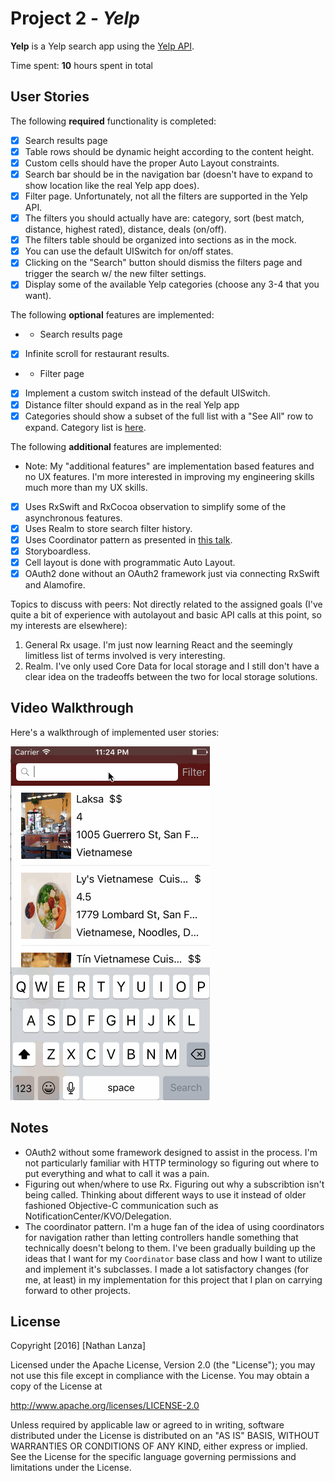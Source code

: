 # Project 2 - *Yelp*

**Yelp** is a Yelp search app using the [Yelp API](http://www.yelp.com/developers/documentation/v2/search_api).

Time spent: **10** hours spent in total

## User Stories

The following **required** functionality is completed:

- [x] Search results page
- [x] Table rows should be dynamic height according to the content height.
- [x] Custom cells should have the proper Auto Layout constraints.
- [x] Search bar should be in the navigation bar (doesn't have to expand to show location like the real Yelp app does).
- [x] Filter page. Unfortunately, not all the filters are supported in the Yelp API.
- [x] The filters you should actually have are: category, sort (best match, distance, highest rated), distance, deals (on/off).
- [x] The filters table should be organized into sections as in the mock.
- [x] You can use the default UISwitch for on/off states.
- [x] Clicking on the "Search" button should dismiss the filters page and trigger the search w/ the new filter settings.
- [x] Display some of the available Yelp categories (choose any 3-4 that you want).

The following **optional** features are implemented:

- * Search results page
- [x] Infinite scroll for restaurant results.
- * Filter page
- [x] Implement a custom switch instead of the default UISwitch.
- [x] Distance filter should expand as in the real Yelp app
- [x] Categories should show a subset of the full list with a "See All" row to expand. Category list is [here](http://www.yelp.com/developers/documentation/category_list).

The following **additional** features are implemented:

- Note: My "additional features" are implementation based features and no UX features. I'm more interested in improving my engineering skills much more than my UX skills.
- [x] Uses RxSwift and RxCocoa observation to simplify some of the asynchronous features.
- [x] Uses Realm to store search filter history.
- [x] Uses Coordinator pattern as presented in [this talk](https://vimeo.com/144116310).
- [x] Storyboardless.
- [x] Cell layout is done with programmatic Auto Layout.
- [x] OAuth2 done without an OAuth2 framework just via connecting RxSwift and Alamofire.

Topics to discuss with peers:
Not directly related to the assigned goals (I've quite a bit of experience with autolayout and basic API calls at this point, so my interests are elsewhere):
   1. General Rx usage. I'm just now learning React and the seemingly limitless list of terms involved is very interesting.
   2. Realm. I've only used Core Data for local storage and I still don't have a clear idea on the tradeoffs between the two for local storage solutions.

## Video Walkthrough

   Here's a walkthrough of implemented user stories:

   <img src='/Yelp.gif' title='Video Walkthrough' width='' alt='Video Walkthrough' />

## Notes

   * OAuth2 without some framework designed to assist in the process. I'm not particularly familiar with HTTP terminology so figuring out where to put everything and what to call it was a pain.
   * Figuring out when/where to use Rx. Figuring out why a subscribtion isn't being called. Thinking about different ways to use it instead of older fashioned Objective-C communication such as NotificationCenter/KVO/Delegation.
   * The coordinator pattern. I'm a huge fan of the idea of using coordinators for navigation rather than letting controllers handle something that technically doesn't belong to them. I've been gradually building up the ideas that I want for my `Coordinator` base class and how I want to utilize and implement it's subclasses. I made a lot satisfactory changes (for me, at least) in my implementation for this project that I plan on carrying forward to other projects.


## License

   Copyright [2016] [Nathan Lanza]

   Licensed under the Apache License, Version 2.0 (the "License");
   you may not use this file except in compliance with the License.
   You may obtain a copy of the License at

   http://www.apache.org/licenses/LICENSE-2.0

   Unless required by applicable law or agreed to in writing, software
   distributed under the License is distributed on an "AS IS" BASIS,
   WITHOUT WARRANTIES OR CONDITIONS OF ANY KIND, either express or implied.
   See the License for the specific language governing permissions and
   limitations under the License.


